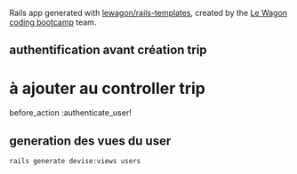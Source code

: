 Rails app generated with [lewagon/rails-templates](https://github.com/lewagon/rails-templates), created by the [Le Wagon coding bootcamp](https://www.lewagon.com) team.


## authentification avant création trip 
# à ajouter au controller trip 
before_action :authenticate_user!

## generation  des vues du user 
`rails generate devise:views users`